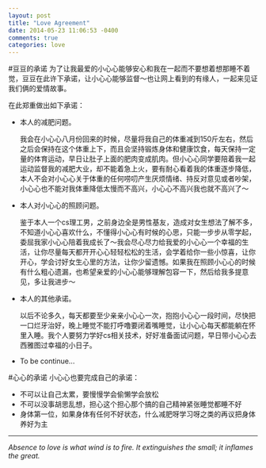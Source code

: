 ```yaml
---
layout: post
title: "Love Agreement"
date: 2014-05-23 11:06:53 -0400
comments: true
categories: love
---
```

#豆豆的承诺
为了让我最爱的小心心能够安心和我在一起而不要想着想那睡不着觉，豆豆在此许下承诺，让小心心能够监督～也让网上看到的有缘人，一起来见证我们俩的爱情故事。

在此郑重做出如下承诺：

* 本人的减肥问题。 

    我会在小心心八月份回来的时候，尽量将我自己的体重减到150斤左右，然后之后会保持在这个体重上下，而且会坚持锻炼身体和健康饮食，每天保持一定量的体育运动，早日让肚子上面的肥肉变成肌肉。但小心心同学要陪着我一起运动监督我的减肥大业，却不能着急上火，要有耐心看着我的体重逐步降低，本人不会对小心心关于体重的任何唠叨产生厌烦情绪、持反对意见或者吵架，小心心也不能对我体重降低太慢而不高兴，小心心不高兴我也就不高兴了～
    
* 本人对小心心的照顾问题。

    鉴于本人一个cs理工男，之前身边全是男性基友，造成对女生想法了解不多，不知道小心心喜欢什么，不懂得小心心有时候的心思，只能一步步从零学起，委屈我家小心心陪着我成长了～我会尽心尽力给我爱的小心心一个幸福的生活，让你尽量每天都开开心心轻轻松松的生活，会学着给你一些小惊喜，让你开心，学会讨好女生心里的方法，让你少留遗憾。如果我在照顾小心心的时候有什么粗心遗漏，也希望亲爱的小心心能够理解包容一下，然后给我多提意见，多让我进步～
    
* 本人的其他承诺。

    以后不论多久，每天都要至少亲亲小心心一次，抱抱小心心一段时间，尽快把一口烂牙治好，晚上睡觉不能打呼噜要闭着嘴睡觉，让小心心每天都能躺在怀里入睡。我个人要努力学好cs相关技术，好好准备面试问题，早日带小心心去西雅图过幸福的小日子。
    
* To be continue...

#心心的承诺
小心心也要完成自己的承诺：

* 不可以让自己太累，要慢慢学会偷懒学会放松
* 不可以没事胡思乱想，担心这个担心那个搞的自己精神紧张睡觉都睡不好
* 身体第一位，如果身体有任何不好状态，什么减肥呀学习呀之类的再议把身体养好为主
---

_Absence to love is what wind is to fire. It extinguishes the small; it inflames the great._